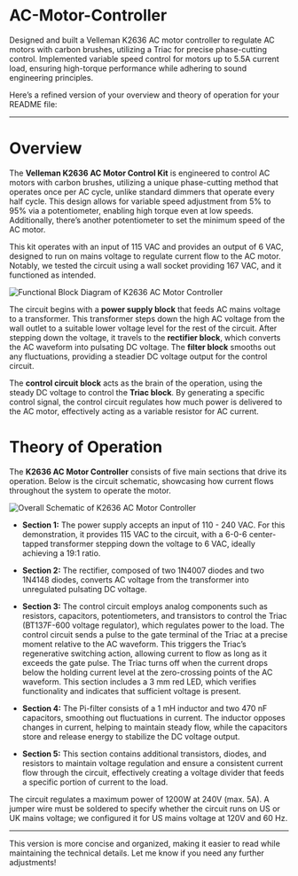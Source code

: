 # AC-Motor-Controller
Designed and built a Velleman K2636 AC motor controller to regulate AC motors with carbon brushes, utilizing a Triac for precise phase-cutting control. Implemented variable speed control for motors up to 5.5A current load, ensuring high-torque performance while adhering to sound engineering principles.

Here’s a refined version of your overview and theory of operation for your README file:

---

# Overview

The **Velleman K2636 AC Motor Control Kit** is engineered to control AC motors with carbon brushes, utilizing a unique phase-cutting method that operates once per AC cycle, unlike standard dimmers that operate every half cycle. This design allows for variable speed adjustment from 5% to 95% via a potentiometer, enabling high torque even at low speeds. Additionally, there’s another potentiometer to set the minimum speed of the AC motor.

This kit operates with an input of 115 VAC and provides an output of 6 VAC, designed to run on mains voltage to regulate current flow to the AC motor. Notably, we tested the circuit using a wall socket providing 167 VAC, and it functioned as intended.

![Functional Block Diagram of K2636 AC Motor Controller](link-to-figure-1)

The circuit begins with a **power supply block** that feeds AC mains voltage to a transformer. This transformer steps down the high AC voltage from the wall outlet to a suitable lower voltage level for the rest of the circuit. After stepping down the voltage, it travels to the **rectifier block**, which converts the AC waveform into pulsating DC voltage. The **filter block** smooths out any fluctuations, providing a steadier DC voltage output for the control circuit.

The **control circuit block** acts as the brain of the operation, using the steady DC voltage to control the **Triac block**. By generating a specific control signal, the control circuit regulates how much power is delivered to the AC motor, effectively acting as a variable resistor for AC current.

# Theory of Operation

The **K2636 AC Motor Controller** consists of five main sections that drive its operation. Below is the circuit schematic, showcasing how current flows throughout the system to operate the motor.

![Overall Schematic of K2636 AC Motor Controller](link-to-figure-2)

- **Section 1:** The power supply accepts an input of 110 - 240 VAC. For this demonstration, it provides 115 VAC to the circuit, with a 6-0-6 center-tapped transformer stepping down the voltage to 6 VAC, ideally achieving a 19:1 ratio.

- **Section 2:** The rectifier, composed of two 1N4007 diodes and two 1N4148 diodes, converts AC voltage from the transformer into unregulated pulsating DC voltage.

- **Section 3:** The control circuit employs analog components such as resistors, capacitors, potentiometers, and transistors to control the Triac (BT137F-600 voltage regulator), which regulates power to the load. The control circuit sends a pulse to the gate terminal of the Triac at a precise moment relative to the AC waveform. This triggers the Triac’s regenerative switching action, allowing current to flow as long as it exceeds the gate pulse. The Triac turns off when the current drops below the holding current level at the zero-crossing points of the AC waveform. This section includes a 3 mm red LED, which verifies functionality and indicates that sufficient voltage is present.

- **Section 4:** The Pi-filter consists of a 1 mH inductor and two 470 nF capacitors, smoothing out fluctuations in current. The inductor opposes changes in current, helping to maintain steady flow, while the capacitors store and release energy to stabilize the DC voltage output.

- **Section 5:** This section contains additional transistors, diodes, and resistors to maintain voltage regulation and ensure a consistent current flow through the circuit, effectively creating a voltage divider that feeds a specific portion of current to the load.

The circuit regulates a maximum power of 1200W at 240V (max. 5A). A jumper wire must be soldered to specify whether the circuit runs on US or UK mains voltage; we configured it for US mains voltage at 120V and 60 Hz.

---

This version is more concise and organized, making it easier to read while maintaining the technical details. Let me know if you need any further adjustments!
